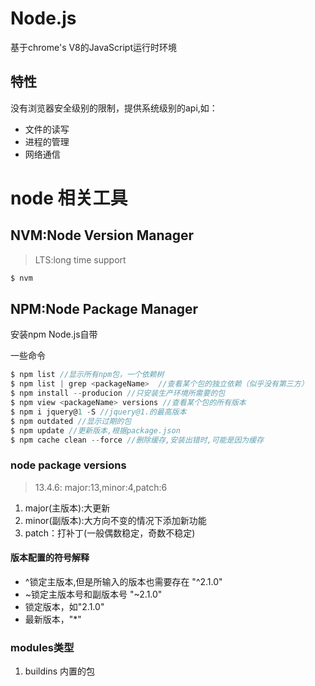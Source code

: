 # Node.js
基于chrome's V8的JavaScript运行时环境
## 特性
没有浏览器安全级别的限制，提供系统级别的api,如：
+ 文件的读写
+ 进程的管理
+ 网络通信
# node 相关工具
## NVM:Node Version Manager
> LTS:long time support
``` javascript
$ nvm
```
## NPM:Node Package Manager
安装npm Node.js自带

一些命令
``` javascript
$ npm list //显示所有npm包，一个依赖树
$ npm list | grep <packageName>  //查看某个包的独立依赖（似乎没有第三方）
$ npm install --producion //只安装生产环境所需要的包
$ npm view <packageName> versions //查看某个包的所有版本
$ npm i jquery@1 -S //jquery@1.的最高版本
$ npm outdated //显示过期的包
$ npm update //更新版本,根据package.json
$ npm cache clean --force //删除缓存,安装出错时,可能是因为缓存
```
### node package versions
> 13.4.6:  major:13,minor:4,patch:6
1. major(主版本):大更新 
2. minor(副版本):大方向不变的情况下添加新功能 
3. patch：打补丁(一般偶数稳定，奇数不稳定)
#### 版本配置的符号解释
+ ^锁定主版本,但是所输入的版本也需要存在 "^2.1.0"
+ ~锁定主版本号和副版本号 "~2.1.0"
+ 锁定版本，如"2.1.0"
+ 最新版本，"*"
### modules类型
1. buildins 内置的包